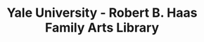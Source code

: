 ---
layout: repo
title: "Yale University - Robert B. Haas Family Arts Library"
id: 6572
permalink: repos/6572/
---